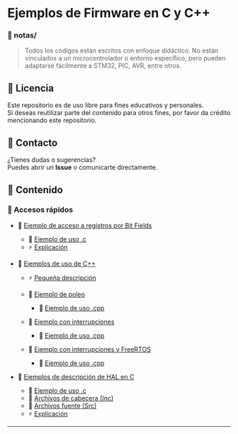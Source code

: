 # Ejemplos de Firmware en C y C++

### 📁 notas/

> Todos los códigos están escritos con enfoque didáctico. No están vinculados a un microcontrolador o entorno específico, pero pueden adaptarse fácilmente a STM32, PIC, AVR, entre otros.

## 💬 Licencia

Este repositorio es de uso libre para fines educativos y personales.  
Si deseas reutilizar parte del contenido para otros fines, por favor da crédito mencionando este repositorio.

## 📧 Contacto

¿Tienes dudas o sugerencias?  
Puedes abrir un **Issue** o comunicarte directamente.

## 🧠 Contenido

### 📁 Accesos rápidos

- 📂 [Ejemplo de acceso a registros por Bit Fields](./Example_BitFieldRegisters/)
  - 🔧 [Ejemplo de uso .c](./Example_BitFieldRegisters/BitFieldRegisters.c)
  - ⚡ [Explicación](./Example_BitFieldRegisters/README.md)

- 📂 [Ejemplos de uso de C++](./Example_Cpp/)
  - ⚡ [Pequeña descripción](./Example_Cpp/README.md)

  - 📂 [Ejemplo de poleo](./Example_Cpp/Polling_GPIO/)
    - 🔧 [Ejemplo de uso .cpp](./Example_Cpp/Polling_GPIO/main.cpp)

  - 📂 [Ejemplo con interrupciones](./Example_Cpp/Interrupt_GPIO/)
    - 🔧 [Ejemplo de uso .cpp](./Example_Cpp/Interrupt_GPIO/main.cpp)

  - 📂 [Ejemplo con interrupciones y FreeRTOS](./Example_Cpp/RTOS_GPIO/)
    - 🔧 [Ejemplo de uso .cpp](./Example_Cpp/RTOS_GPIO/main.cpp)

- 📂 [Ejemplos de descripción de HAL en C](./Example_HAL_TimerUart/)
  - 🔧 [Ejemplo de uso .c](./Example_HAL_TimerUart/Src/main.c)
  - 📂 [Archivos de cabecera (Inc)](./Example_HAL_TimerUart/Inc/)
  - 📂 [Archivos fuente (Src)](./Example_HAL_TimerUart/Src/)
  - ⚡ [Explicación](./Example_HAL_TimerUart/README.md)
---